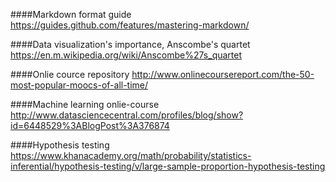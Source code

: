 ####Markdown format guide
https://guides.github.com/features/mastering-markdown/

####Data visualization's importance, Anscombe's quartet
https://en.m.wikipedia.org/wiki/Anscombe%27s_quartet

####Onlie cource repository
http://www.onlinecoursereport.com/the-50-most-popular-moocs-of-all-time/

####Machine learning onlie-course
http://www.datasciencecentral.com/profiles/blog/show?id=6448529%3ABlogPost%3A376874

####Hypothesis testing
https://www.khanacademy.org/math/probability/statistics-inferential/hypothesis-testing/v/large-sample-proportion-hypothesis-testing
